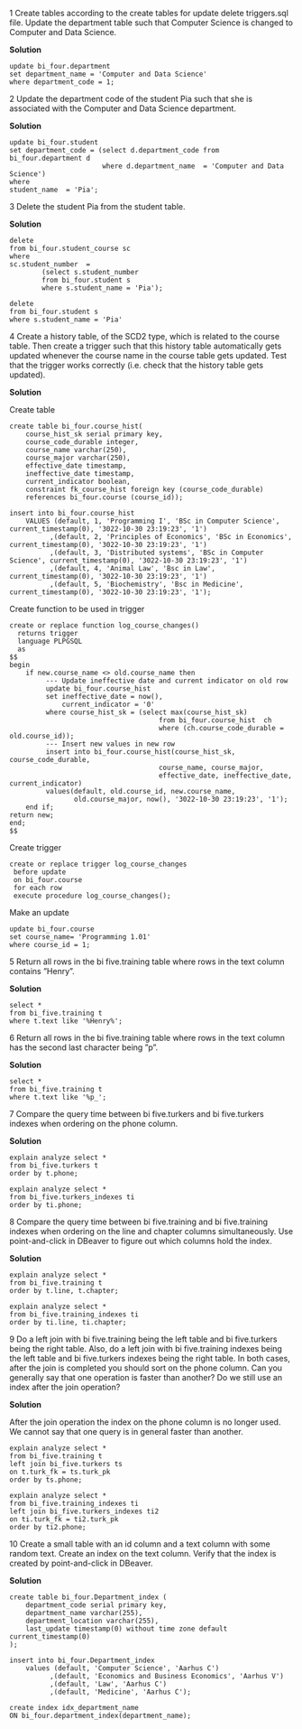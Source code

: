 1 Create tables according to the
create tables for update delete triggers.sql file. Update the department table such that Computer Science is changed to Computer and Data Science.

**Solution**
```
update bi_four.department    
set department_name = 'Computer and Data Science'
where department_code = 1;
```

2 Update the department code of the student Pia such that she is associated with the Computer and Data Science department.

**Solution**

```
update bi_four.student  
set department_code = (select d.department_code from bi_four.department d
				       where d.department_name  = 'Computer and Data Science')
where  
student_name  = 'Pia';
```

3 Delete the student Pia from the student table.

**Solution**
```
delete 
from bi_four.student_course sc   
where  
sc.student_number  = 
		(select s.student_number 
		from bi_four.student s 
		where s.student_name = 'Pia');  

delete
from bi_four.student s
where s.student_name = 'Pia'
```



4 Create a history table, of the SCD2 type, which is related to the course table. Then create a trigger such that this history table automatically gets updated whenever the course name in the course table gets updated. Test that the trigger works correctly (i.e. check that the history table gets updated).

**Solution**

Create table 
```
create table bi_four.course_hist(
	course_hist_sk serial primary key,
	course_code_durable integer, 
	course_name varchar(250),
	course_major varchar(250),
	effective_date timestamp,
	ineffective_date timestamp,
	current_indicator boolean,
	constraint fk_course_hist foreign key (course_code_durable)
	references bi_four.course (course_id));

insert into bi_four.course_hist 
	VALUES (default, 1, 'Programming I', 'BSc in Computer Science', current_timestamp(0), '3022-10-30 23:19:23', '1')
		  ,(default, 2, 'Principles of Economics', 'BSc in Economics', current_timestamp(0), '3022-10-30 23:19:23', '1')
		  ,(default, 3, 'Distributed systems', 'BSc in Computer Science', current_timestamp(0), '3022-10-30 23:19:23', '1')
		  ,(default, 4, 'Animal Law', 'Bsc in Law', current_timestamp(0), '3022-10-30 23:19:23', '1')
		  ,(default, 5, 'Biochemistry', 'Bsc in Medicine', current_timestamp(0), '3022-10-30 23:19:23', '1');
```

Create function to be used in trigger
```
create or replace function log_course_changes()  
  returns trigger   
  language PLPGSQL  
  as  
$$  
begin  
    if new.course_name <> old.course_name then  
    	 --- Update ineffective date and current indicator on old row
         update bi_four.course_hist    
		 set ineffective_date = now(),
		 	 current_indicator = '0'
         where course_hist_sk = (select max(course_hist_sk) 
		                             from bi_four.course_hist  ch 
                                	 where (ch.course_code_durable = old.course_id));
    	 --- Insert new values in new row
    	 insert into bi_four.course_hist(course_hist_sk, course_code_durable,
         							 course_name, course_major, 
         							 effective_date, ineffective_date, current_indicator)  
         values(default, old.course_id, new.course_name, 
                old.course_major, now(), '3022-10-30 23:19:23', '1');           
    end if;  
return new;  
end;  
$$
```

Create trigger
```
create or replace trigger log_course_changes
 before update  
 on bi_four.course  
 for each row  
 execute procedure log_course_changes();  
 ```

Make an update
```
update bi_four.course    
set course_name= 'Programming 1.01'
where course_id = 1;
```


5 Return all rows in the bi five.training table where rows in the
text column contains ”Henry”.

**Solution**
```
select *  
from bi_five.training t  
where t.text like '%Henry%'; 
```

6 Return all rows in the bi five.training table where rows in the text column has the second last character being ”p”.

**Solution**

```
select *  
from bi_five.training t  
where t.text like '%p_';
```

7 Compare the query time between bi five.turkers and
bi five.turkers indexes when ordering on the phone column.

**Solution**

```
explain analyze select *  
from bi_five.turkers t
order by t.phone;

explain analyze select *  
from bi_five.turkers_indexes ti
order by ti.phone;
```

8 Compare the query time between bi five.training and
bi five.training indexes when ordering on the line and chapter columns simultaneously. Use point-and-click in DBeaver to figure out which columns hold the index.

**Solution**
```
explain analyze select *  
from bi_five.training t  
order by t.line, t.chapter;

explain analyze select *  
from bi_five.training_indexes ti
order by ti.line, ti.chapter;
```

9 Do a left join with bi five.training being the left table and bi five.turkers being the right table. Also, do a left join with bi five.training indexes being the left table and
bi five.turkers indexes being the right table. In both cases, after the join is completed you should sort on the phone column. Can you generally say that one operation is faster than another? Do we still use an index after the join operation?


**Solution**

After the join operation the index on the phone column is no longer used.
We cannot say that one query is in general faster than another.
```
explain analyze select *
from bi_five.training t
left join bi_five.turkers ts 
on t.turk_fk = ts.turk_pk
order by ts.phone;

explain analyze select *
from bi_five.training_indexes ti 
left join bi_five.turkers_indexes ti2 
on ti.turk_fk = ti2.turk_pk
order by ti2.phone;
```



10 Create a small table with an id column and a text column with some random text. Create an index on the text column. Verify that the index is created by point-and-click in DBeaver.

**Solution**

```
create table bi_four.Department_index (
	department_code serial primary key,
	department_name varchar(255),
	department_location varchar(255),
	last_update timestamp(0) without time zone default current_timestamp(0)
);

insert into bi_four.Department_index
	values (default, 'Computer Science', 'Aarhus C')
		  ,(default, 'Economics and Business Economics', 'Aarhus V')
		  ,(default, 'Law', 'Aarhus C')
		  ,(default, 'Medicine', 'Aarhus C');
		 
create index idx_department_name   
ON bi_four.department_index(department_name);
```



